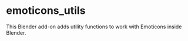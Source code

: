 # emoticons_utils
This Blender add-on adds utility functions to work with Emoticons inside Blender.
